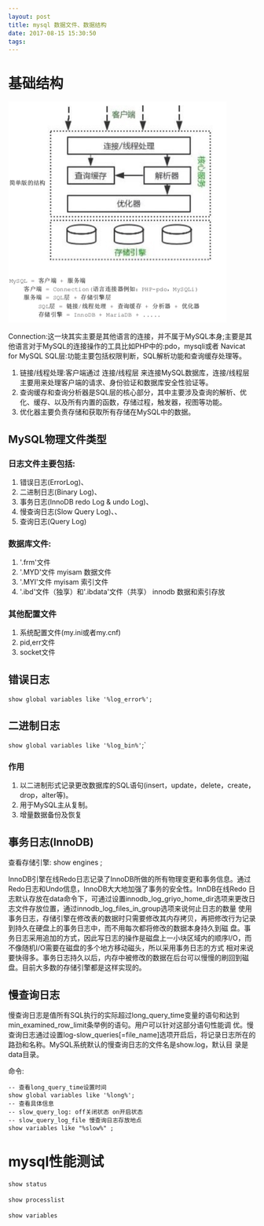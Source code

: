 ```yaml
---
layout: post
title: mysql 数据文件、数据结构
date: 2017-08-15 15:30:50
tags:
---
```

# 基础结构
![](https://raw.githubusercontent.com/uiste/uiste.github.io/master/images/doc/mysql-structure-1.png)

Connection:这一块其实主要是其他语言的连接，并不属于MySQL本身;主要是其他语言对于MySQL的连接操作的工具比如PHP中的:pdo，mysqli或者 Navicat for MySQL
SQL层:功能主要包括权限判断，SQL解析功能和查询缓存处理等。
1. 链接/线程处理:客户端通过 连接/线程层 来连接MySQL数据库，连接/线程层主要用来处理客户端的请求、身份验证和数据库安全性验证等。 
2. 查询缓存和查询分析器是SQL层的核心部分，其中主要涉及查询的解析、优化、缓存、以及所有内置的函数，存储过程，触发器，视图等功能。 
3. 优化器主要负责存储和获取所有存储在MySQL中的数据。

## MySQL物理文件类型
### 日志文件主要包括:
1. 错误日志(ErrorLog)、
2. 二进制日志(Binary Log)、
3. 事务日志(InnoDB redo Log & undo Log)、 
4. 慢查询日志(Slow Query Log)、、
5. 查询日志(Query Log)

### 数据库文件:
1. '.frm'文件
2. '.MYD'文件 myisam 数据文件
3. '.MYI'文件 myisam 索引文件
4. '.ibd'文件（独享）和'.ibdata'文件（共享） innodb 数据和索引存放

>  

### 其他配置文件
1. 系统配置文件(my.ini或者my.cnf) 
2. pid,err文件
3. socket文件

## 错误日志
`show global variables like '%log_error%';`

## 二进制日志
`show global variables like '%log_bin%'`;`

### 作用
1. 以二进制形式记录更改数据库的SQL语句(insert，update，delete，create，drop，alter等)。 
2. 用于MySQL主从复制。
3. 增量数据备份及恢复

## 事务日志(InnoDB)
查看存储引擎: show engines ;

InnoDB引擎在线Redo日志记录了InnoDB所做的所有物理变更和事务信息。通过Redo日志和Undo信息，InnoDB大大地加强了事务的安全性。InnDB在线Redo 日志默认存放在data命令下，可通过设置innodb_log_griyo_home_dir选项来更改日志文件存放位置，通过innodb_log_files_in_group选项来说何止日志的数量
使用事务日志，存储引擎在修改表的数据时只需要修改其内存拷贝，再把修改行为记录到持久在硬盘上的事务日志中，而不用每次都将修改的数据本身持久到磁 盘。事务日志采用追加的方式，因此写日志的操作是磁盘上一小块区域内的顺序I/O，而不像随机I/O需要在磁盘的多个地方移动磁头，所以采用事务日志的方式 相对来说要快得多。事务日志持久以后，内存中被修改的数据在后台可以慢慢的刷回到磁盘。目前大多数的存储引擎都是这样实现的。


## 慢查询日志
慢查询日志是值所有SQL执行的实际超过long_query_time变量的语句和达到min_examined_row_limit条举例的语句。用户可以针对这部分语句性能调 优。慢查询日志通过设置log-slow_queries[=file_name]选项开启后，将记录日志所在的路劲和名称。MySQL系统默认的慢查询日志的文件名是show.log，默认目 录是data目录。

命令:
```
-- 查看long_query_time设置时间
show global variables like '%long%';
-- 查看具体信息
-- slow_query_log: off关闭状态 on开启状态
-- slow_query_log_file 慢查询日志存放地点
show variables like "%slow%" ;
```

# mysql性能测试
```
show status

show processlist

show variables
```